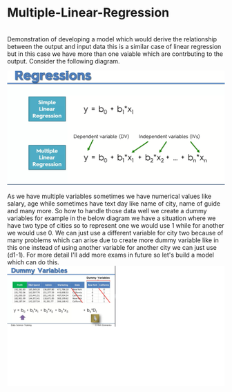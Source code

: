 # Multiple-Linear-Regression
<br>
Demonstration of developing a  model which would derive the relationship between the output and input data this is a similar case of
linear regression but in this case we have more than one vaiable which are contrbuting to the output. Consider the following diagram.<br>

![Model](1.png)

As we have multiple variables sometimes we have numerical values like salary, age while sometimes have text day like name of city,
name of guide and many more. So how to handle  those data well we create a dummy variables for example in the below diagram we have
a situation where we have two type of cities so to represent one we would use 1 while for another we would use 0. We can just use a 
different variable for city two because of many problems which can arise due to create more dummy variable like in this one instead 
of using another variable for another city we can just use (d1-1). For more detail I'll add more exams in future so let's build a 
model which can do this.<br>
![Dummy Variable](2.png)
